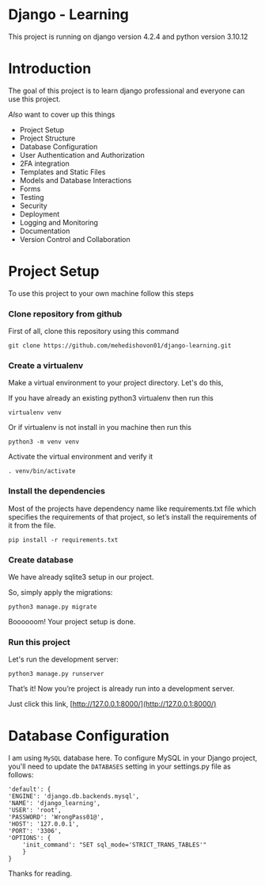 # Django - Learning
This project is running on django version 4.2.4 and python version 3.10.12

# Introduction
The goal of this project is to learn django professional and everyone can use this project. 

_Also_ want to cover up this things
* Project Setup
* Project Structure
* Database Configuration
* User Authentication and Authorization
* 2FA integration
* Templates and Static Files
* Models and Database Interactions
* Forms
* Testing
* Security
* Deployment
* Logging and Monitoring
* Documentation
* Version Control and Collaboration


# Project Setup

To use this project to your own machine follow this steps

### Clone repository from github

First of all, clone this repository using this command

    git clone https://github.com/mehedishovon01/django-learning.git

### Create a virtualenv

Make a virtual environment to your project directory. Let's do this,

If you have already an existing python3 virtualenv then run this

    virtualenv venv

Or if virtualenv is not install in you machine then run this

    python3 -m venv venv
    
Activate the virtual environment and verify it

    . venv/bin/activate

### Install the dependencies

Most of the projects have dependency name like requirements.txt file which specifies the requirements of that project, so let’s install the requirements of it from the file.

    pip install -r requirements.txt

### Create database

We have already sqlite3 setup in our project.

So, simply apply the migrations:

    python3 manage.py migrate
    
Boooooom! Your project setup is done.

### Run this project

Let's run the development server:

    python3 manage.py runserver

That’s it! Now you’re project is already run into a development server. 

Just click this link, [http://127.0.0.1:8000/](http://127.0.0.1:8000/)


# Database Configuration

I am using `MySQL` database here. To configure MySQL in your Django project, you'll need to update the `DATABASES` setting in your settings.py file as follows:

    'default': {  
    'ENGINE': 'django.db.backends.mysql',  
    'NAME': 'django_learning',  
    'USER': 'root',  
    'PASSWORD': 'WrongPass01@',  
    'HOST': '127.0.0.1',  
    'PORT': '3306',  
    'OPTIONS': {  
        'init_command': "SET sql_mode='STRICT_TRANS_TABLES'"  
        }
    }



Thanks for reading.